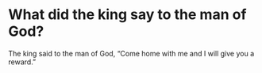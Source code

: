 # What did the king say to the man of God?

The king said to the man of God, “Come home with me and I will give you a reward.”
